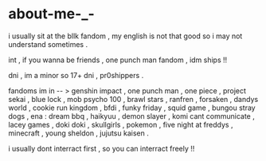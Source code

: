 # about-me-_-
i usually sit at the bllk fandom , my english is not that good so i may not understand sometimes .


int , if you wanna be friends , one punch man fandom , idm ships !!


dni , im a minor so 17+ dni , pr0shippers .


fandoms im in -- > genshin impact , one punch man , one piece , project sekai , blue lock , mob psycho 100 , brawl stars , ranfren , forsaken , dandys world , cookie run kingdom , bfdi , funky friday , squid game , bungou stray dogs , ena : dream bbq , haikyuu , demon slayer , komi cant communicate , lacey games , doki doki , skullgirls , pokemon , five night at freddys , minecraft , young sheldon , jujutsu kaisen .


i usually dont interract first , so you can interract freely !! 

